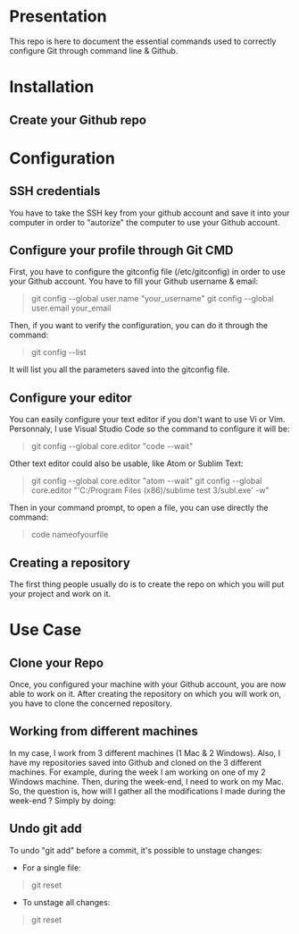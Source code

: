# Presentation

This repo is here to document the essential commands used to correctly configure Git through command line & Github.

# Installation

## Create your Github repo

# Configuration

## SSH credentials

You have to take the SSH key from your github account and save it into your computer in order to "autorize" the computer to use your Github account.  

## Configure your profile through Git CMD

First, you have to configure the gitconfig file (/etc/gitconfig) in order to use your Github account.
You have to fill your Github username & email:

>git config --global user.name "your_username"
>git config --global user.email your_email

Then, if you want to verify the configuration, you can do it through the command:

>git config --list

It will list you all the parameters saved into the gitconfig file.

## Configure your editor

You can easily configure your text editor if you don't want to use Vi or Vim.
Personnaly, I use Visual Studio Code so the command to configure it will be:

>git config --global core.editor "code --wait"

Other text editor could also be usable, like Atom or Sublim Text:

>git config --global core.editor "atom --wait"
>git config --global core.editor "'C:/Program Files (x86)/sublime test 3/subl.exe' -w"

Then in your command prompt, to open a file, you can use directly the command:

>code nameofyourfile

## Creating a repository

The first thing people usually do is to create the repo on which you will put your project and work on it.

# Use Case

## Clone your Repo

Once, you configured your machine with your Github account, you are now able to work on it.
After creating the repository on which you will work on, you have to clone the concerned repository.

## Working from different machines

In my case, I work from 3 different machines (1 Mac & 2 Windows). Also, I have my repositories saved into Github and cloned on the 3 different machines.
For example, during the week I am working on one of my 2 Windows machine.
Then, during the week-end, I need to work on my Mac. So, the question is, how will I gather all the modifications I made during the week-end ?
Simply by doing:

## Undo git add

To undo "git add" before a commit, it's possible to unstage changes:

- For a single file:

>git reset <file> 

- To unstage all changes: 

>git reset